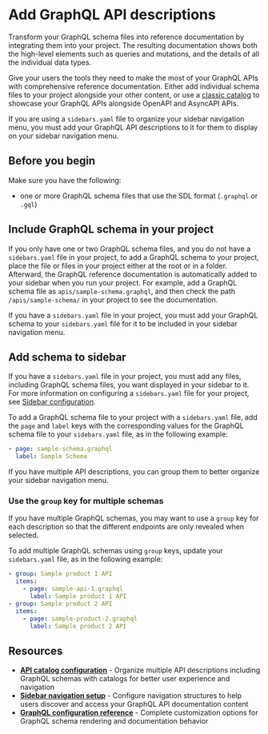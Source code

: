 # Add GraphQL API descriptions

Transform your GraphQL schema files into reference documentation by integrating them into your project.
The resulting documentation shows both the high-level elements such as queries and mutations, and the details of all the individual data types.

Give your users the tools they need to make the most of your GraphQL APIs with comprehensive reference documentation.
Either add individual schema files to your project alongside your other content, or use a [classic catalog](../../config/catalog-classic.md) to showcase your GraphQL APIs alongside OpenAPI and AsyncAPI APIs.

If you are using a `sidebars.yaml` file to organize your sidebar navigation menu, you must add your GraphQL API descriptions to it for them to display on your sidebar navigation menu.

## Before you begin

Make sure you have the following:

- one or more GraphQL schema files that use the SDL format (`.graphql` or `.gql`)

## Include GraphQL schema in your project

If you only have one or two GraphQL schema files, and you do not have a `sidebars.yaml` file in your project, to add a GraphQL schema to your project, place the file or files in your project either at the root or in a folder.
Afterward, the GraphQL reference documentation is automatically added to your sidebar when you run your project.
For example, add a GraphQL schema file as `apis/sample-schema.graphql`, and then check the path `/apis/sample-schema/` in your project to see the documentation.

If you have a `sidebars.yaml` file in your project, you must add your GraphQL schema to your `sidebars.yaml` file for it to be included in your sidebar navigation menu.

## Add schema to sidebar

If you have a `sidebars.yaml` file in your project, you must add any files, including GraphQL schema files, you want displayed in your sidebar to it.
For more information on configuring a `sidebars.yaml` file for your project, see [Sidebar configuration](../../navigation/sidebars.md).

To add a GraphQL schema file to your project with a `sidebars.yaml` file, add the `page` and `label` keys with the corresponding values for the GraphQL schema file to your `sidebars.yaml` file, as in the following example:


```yaml {% title="sidebars.yaml" %}
- page: sample-schema.graphql
  label: Sample Schema
```

If you have multiple API descriptions, you can group them to better organize your sidebar navigation menu.

### Use the `group` key for multiple schemas

If you have multiple GraphQL schemas, you may want to use a `group` key for each description so that the different endpoints are only revealed when selected.

To add multiple GraphQL schemas using `group` keys, update your `sidebars.yaml` file, as in the following example:

```yaml {% title="sidebars.yaml" %}
- group: Sample product 1 API
  items:
    - page: sample-api-1.graphql
      label: Sample product 1 API
- group: Sample product 2 API
  items:
    - page: sample-product-2.graphql
      label: Sample product 2 API
```

## Resources

- **[API catalog configuration](../../config/catalog-classic.md)** - Organize multiple API descriptions including GraphQL schemas with catalogs for better user experience and navigation
- **[Sidebar navigation setup](../../navigation/sidebars.md)** - Configure navigation structures to help users discover and access your GraphQL API documentation content
- **[GraphQL configuration reference](../../config/graphql/index.md)** - Complete customization options for GraphQL schema rendering and documentation behavior

